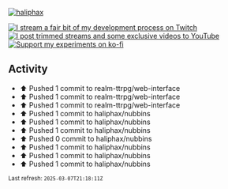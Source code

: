 [![haliphax](https://pbs.twimg.com/profile_banners/458808076/1545597092/1500x500)](https://haliphax.dev)

[![I stream a fair bit of my development process on Twitch](https://img.shields.io/twitch/status/haliphax?logo=twitch&style=for-the-badge)](https://twitch.tv/haliphax) &nbsp; [![I post trimmed streams and some exclusive videos to YouTube](https://img.shields.io/badge/youtube-watch-f00?logo=youtube&style=for-the-badge)](https://youtube.com/haliphaxyt) &nbsp; [![Support my experiments on ko-fi](https://img.shields.io/badge/kofi-support-ff5e5b?logo=ko-fi&style=for-the-badge)](https://ko-fi.com/haliphax)

## Activity

* ⬆️ Pushed 1 commit to realm-ttrpg/web-interface
* ⬆️ Pushed 1 commit to realm-ttrpg/web-interface
* ⬆️ Pushed 1 commit to realm-ttrpg/web-interface
* ⬆️ Pushed 1 commit to haliphax/nubbins
* ⬆️ Pushed 1 commit to haliphax/nubbins
* ⬆️ Pushed 1 commit to haliphax/nubbins
* ⬆️ Pushed 0 commit to haliphax/nubbins
* ⬆️ Pushed 1 commit to haliphax/nubbins
* ⬆️ Pushed 1 commit to haliphax/nubbins
* ⬆️ Pushed 1 commit to haliphax/nubbins

<small>Last refresh: `2025-03-07T21:18:11Z`</small>
